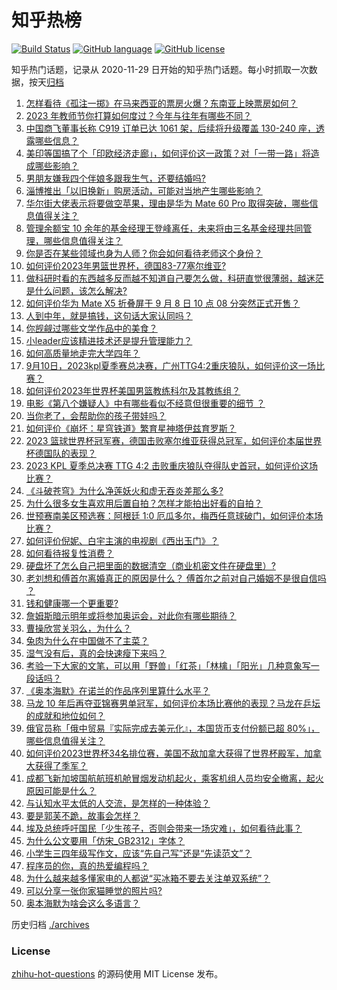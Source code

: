 # 知乎热榜
[![Build Status](https://github.com/ToWeLong/zhihu-hot-questions/workflows/CI/badge.svg)](https://github.com/ToWeLong/zhihu-hot-questions/actions)
[![GitHub language](https://img.shields.io/badge/language-golang-orange.svg)](https://golang.org/)
[![GitHub license](https://img.shields.io/github/license/ToWeLong/zhihu-hot-questions)](https://github.com/ToWeLong/zhihu-hot-questions/blob/main/LICENSE)

知乎热门话题，记录从 2020-11-29 日开始的知乎热门话题。每小时抓取一次数据，按天[归档](./archives)

<!-- BEGIN -->

1. [怎样看待《孤注一掷》在马来西亚的票房火爆？东南亚上映票房如何？](https://www.zhihu.com/question/620624985)
1. [2023 年教师节你打算如何度过？今年与往年有哪些不同？](https://www.zhihu.com/question/621124449)
1. [中国商飞董事长称 C919 订单已达 1061 架，后续将升级覆盖 130-240 座，透露哪些信息？](https://www.zhihu.com/question/621377396)
1. [美印等国搞了个「印欧经济走廊」，如何评价这一政策？对「一带一路」将造成哪些影响？](https://www.zhihu.com/question/621390365)
1. [男朋友嫌我四个伴娘多跟我生气，还要结婚吗?](https://www.zhihu.com/question/620647984)
1. [淄博推出「以旧换新」购房活动，可能对当地产生哪些影响？](https://www.zhihu.com/question/620921437)
1. [华尔街大佬表示将要做空苹果，理由是华为 Mate 60 Pro 取得突破，哪些信息值得关注？](https://www.zhihu.com/question/621388197)
1. [管理余额宝 10 余年的基金经理王登峰离任，未来将由三名基金经理共同管理，哪些信息值得关注？](https://www.zhihu.com/question/621271727)
1. [你是否在某些领域也身为人师？你会如何看待老师这个身份？](https://www.zhihu.com/question/621126101)
1. [如何评价2023年男篮世界杯，德国83-77塞尔维亚?](https://www.zhihu.com/question/621409250)
1. [做科研时看的东西越多反而越不知道自己要怎么做，科研直觉很薄弱，越迷茫是什么问题，该怎么解决?](https://www.zhihu.com/question/620780595)
1. [如何评价华为 Mate X5 折叠屏于 9 月 8 日 10 点 08 分突然正式开售？](https://www.zhihu.com/question/621057650)
1. [人到中年，就是搞钱，这句话大家认同吗？](https://www.zhihu.com/question/621253751)
1. [你觊觎过哪些文学作品中的美食？](https://www.zhihu.com/question/60657992)
1. [小leader应该精进技术还是提升管理能力？](https://www.zhihu.com/question/582587017)
1. [如何高质量地走完大学四年？](https://www.zhihu.com/question/28966967)
1. [9月10日，2023kpl夏季赛总决赛，广州TTG4:2重庆狼队，如何评价这一场比赛？](https://www.zhihu.com/question/621403487)
1. [如何评价2023年世界杯美国男篮教练科尔及其教练组？](https://www.zhihu.com/question/621388285)
1. [电影《第八个嫌疑人》中有哪些看似不经意但很重要的细节 ？](https://www.zhihu.com/question/621075583)
1. [当你老了，会帮助你的孩子带娃吗？](https://www.zhihu.com/question/614202268)
1. [如何评价《崩坏：星穹铁道》繁育星神塔伊兹育罗斯？](https://www.zhihu.com/question/620735660)
1. [2023 篮球世界杯冠军赛，德国击败塞尔维亚获得总冠军，如何评价本届世界杯德国队的表现？](https://www.zhihu.com/question/621398830)
1. [2023 KPL 夏季总决赛 TTG 4:2 击败重庆狼队夺得队史首冠，如何评价这场比赛？](https://www.zhihu.com/question/621385543)
1. [《斗破苍穹》为什么净莲妖火和虚无吞炎差那么多?](https://www.zhihu.com/question/621206925)
1. [为什么很多女生喜欢用后置自拍？怎样才能拍出好看的自拍？](https://www.zhihu.com/question/620910355)
1. [世预赛南美区预选赛：阿根廷 1:0 厄瓜多尔，梅西任意球破门，如何评价本场比赛？](https://www.zhihu.com/question/621055448)
1. [如何评价倪妮、白宇主演的电视剧《西出玉门》？](https://www.zhihu.com/question/620744265)
1. [如何看待报复性消费？](https://www.zhihu.com/question/620675182)
1. [硬盘坏了怎么自己把里面的数据清空（商业机密文件在硬盘里）?](https://www.zhihu.com/question/620711161)
1. [老刘想和傅首尔离婚真正的原因是什么？ 傅首尔之前对自己婚姻不是很自信吗 ？](https://www.zhihu.com/question/620495483)
1. [钱和健康哪一个更重要?](https://www.zhihu.com/question/621132673)
1. [詹姆斯暗示明年或将参加奥运会，对此你有哪些期待？](https://www.zhihu.com/question/621275008)
1. [曹操欣赏关羽么，为什么？](https://www.zhihu.com/question/21806140)
1. [兔肉为什么在中国做不了主菜？](https://www.zhihu.com/question/56909079)
1. [湿气没有后，真的会快速瘦下来吗？](https://www.zhihu.com/question/425793583)
1. [考验一下大家的文笔，可以用「野兽」「红茶」「林檎」「阳光」几种意象写一段话吗？](https://www.zhihu.com/question/621276045)
1. [《奥本海默》在诺兰的作品序列里算什么水平？](https://www.zhihu.com/question/620914426)
1. [马龙 10 年后再夺亚锦赛男单冠军，如何评价本场比赛他的表现？马龙在乒坛的成就和地位如何？](https://www.zhihu.com/question/621380790)
1. [俄官员称「俄中贸易『实际完成去美元化』，本国货币支付份额已超 80%」，哪些信息值得关注？](https://www.zhihu.com/question/621357289)
1. [如何评价2023世界杯34名排位赛，美国不敌加拿大获得了世界杯殿军，加拿大获得了季军？](https://www.zhihu.com/question/621388167)
1. [成都飞新加坡国航航班机舱冒烟发动机起火，乘客机组人员均安全撤离，起火原因可能是什么？](https://www.zhihu.com/question/621389922)
1. [与认知水平太低的人交流，是怎样的一种体验？](https://www.zhihu.com/question/60768638)
1. [要是郭芙不跪，故事会怎样？](https://www.zhihu.com/question/620914775)
1. [埃及总统呼吁国民「少生孩子，否则会带来一场灾难」，如何看待此事？](https://www.zhihu.com/question/621064756)
1. [为什么公文要用「仿宋_GB2312」字体？](https://www.zhihu.com/question/25563003)
1. [小学生三四年级写作文，应该“先自己写”还是“先读范文”？](https://www.zhihu.com/question/620644081)
1. [程序员的你，真的热爱编程吗？](https://www.zhihu.com/question/617354830)
1. [为什么越来越多懂家电的人都说“买冰箱不要去关注单双系统”？](https://www.zhihu.com/question/621080438)
1. [可以分享一张你家猫睡觉的照片吗?](https://www.zhihu.com/question/620616252)
1. [奥本海默为啥会这么多语言？](https://www.zhihu.com/question/619909461)

<!-- END -->

历史归档 [./archives](./archives)


### License
[zhihu-hot-questions](https://github.com/towelong/zhihu-hot-questions) 的源码使用 MIT License 发布。